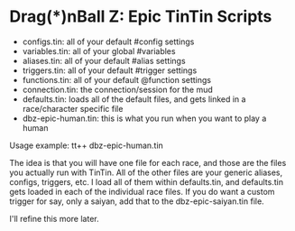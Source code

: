Drag(*)nBall Z: Epic TinTin Scripts
=========

 * configs.tin: all of your default #config settings
 * variables.tin: all of your global #variables
 * aliases.tin: all of your default #alias settings
 * triggers.tin: all of your default #trigger settings
 * functions.tin: all of your default @function settings
 * connection.tin: the connection/session for the mud
 * defaults.tin: loads all of the default files, and gets linked in a race/character specific file
 * dbz-epic-human.tin: this is what you run when you want to play a human

Usage example: tt++ dbz-epic-human.tin

The idea is that you will have one file for each race, and those are the files you actually run with TinTin. All of the other files are your generic aliases, configs, triggers, etc. I load all of them within defaults.tin, and defaults.tin gets loaded in each of the individual race files. If you do want a custom trigger for say, only a saiyan, add that to the dbz-epic-saiyan.tin file.

I'll refine this more later.
